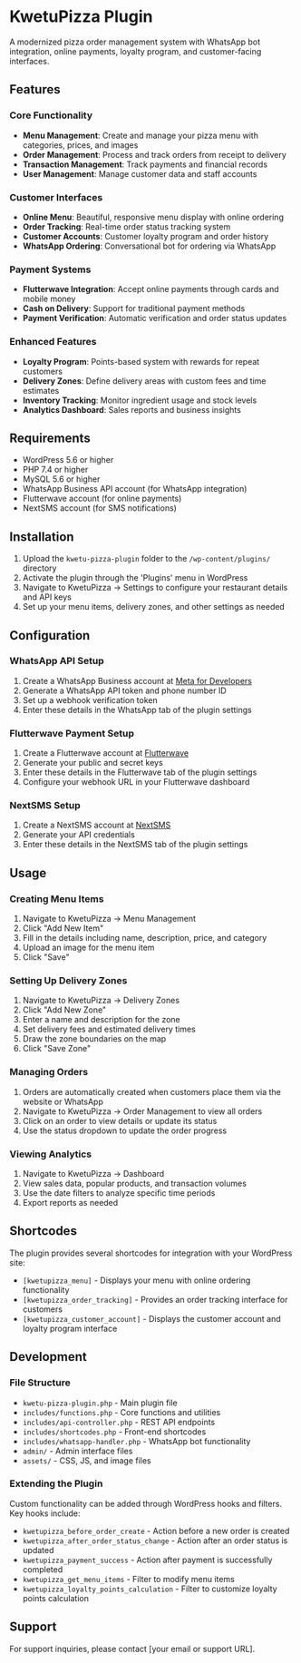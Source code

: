 # KwetuPizza Plugin

A modernized pizza order management system with WhatsApp bot integration, online payments, loyalty program, and customer-facing interfaces.

## Features

### Core Functionality
- **Menu Management**: Create and manage your pizza menu with categories, prices, and images
- **Order Management**: Process and track orders from receipt to delivery
- **Transaction Management**: Track payments and financial records
- **User Management**: Manage customer data and staff accounts

### Customer Interfaces
- **Online Menu**: Beautiful, responsive menu display with online ordering
- **Order Tracking**: Real-time order status tracking system
- **Customer Accounts**: Customer loyalty program and order history
- **WhatsApp Ordering**: Conversational bot for ordering via WhatsApp

### Payment Systems
- **Flutterwave Integration**: Accept online payments through cards and mobile money
- **Cash on Delivery**: Support for traditional payment methods
- **Payment Verification**: Automatic verification and order status updates

### Enhanced Features
- **Loyalty Program**: Points-based system with rewards for repeat customers
- **Delivery Zones**: Define delivery areas with custom fees and time estimates
- **Inventory Tracking**: Monitor ingredient usage and stock levels
- **Analytics Dashboard**: Sales reports and business insights

## Requirements
- WordPress 5.6 or higher
- PHP 7.4 or higher
- MySQL 5.6 or higher
- WhatsApp Business API account (for WhatsApp integration)
- Flutterwave account (for online payments)
- NextSMS account (for SMS notifications)

## Installation

1. Upload the `kwetu-pizza-plugin` folder to the `/wp-content/plugins/` directory
2. Activate the plugin through the 'Plugins' menu in WordPress
3. Navigate to KwetuPizza -> Settings to configure your restaurant details and API keys
4. Set up your menu items, delivery zones, and other settings as needed

## Configuration

### WhatsApp API Setup
1. Create a WhatsApp Business account at [Meta for Developers](https://developers.facebook.com/)
2. Generate a WhatsApp API token and phone number ID
3. Set up a webhook verification token
4. Enter these details in the WhatsApp tab of the plugin settings

### Flutterwave Payment Setup
1. Create a Flutterwave account at [Flutterwave](https://flutterwave.com/)
2. Generate your public and secret keys
3. Enter these details in the Flutterwave tab of the plugin settings
4. Configure your webhook URL in your Flutterwave dashboard

### NextSMS Setup
1. Create a NextSMS account at [NextSMS](https://nextsms.co.tz/)
2. Generate your API credentials
3. Enter these details in the NextSMS tab of the plugin settings

## Usage

### Creating Menu Items
1. Navigate to KwetuPizza -> Menu Management
2. Click "Add New Item"
3. Fill in the details including name, description, price, and category
4. Upload an image for the menu item
5. Click "Save"

### Setting Up Delivery Zones
1. Navigate to KwetuPizza -> Delivery Zones
2. Click "Add New Zone"
3. Enter a name and description for the zone
4. Set delivery fees and estimated delivery times
5. Draw the zone boundaries on the map
6. Click "Save Zone"

### Managing Orders
1. Orders are automatically created when customers place them via the website or WhatsApp
2. Navigate to KwetuPizza -> Order Management to view all orders
3. Click on an order to view details or update its status
4. Use the status dropdown to update the order progress

### Viewing Analytics
1. Navigate to KwetuPizza -> Dashboard
2. View sales data, popular products, and transaction volumes
3. Use the date filters to analyze specific time periods
4. Export reports as needed

## Shortcodes

The plugin provides several shortcodes for integration with your WordPress site:

- `[kwetupizza_menu]` - Displays your menu with online ordering functionality
- `[kwetupizza_order_tracking]` - Provides an order tracking interface for customers
- `[kwetupizza_customer_account]` - Displays the customer account and loyalty program interface

## Development

### File Structure
- `kwetu-pizza-plugin.php` - Main plugin file
- `includes/functions.php` - Core functions and utilities
- `includes/api-controller.php` - REST API endpoints
- `includes/shortcodes.php` - Front-end shortcodes
- `includes/whatsapp-handler.php` - WhatsApp bot functionality
- `admin/` - Admin interface files
- `assets/` - CSS, JS, and image files

### Extending the Plugin
Custom functionality can be added through WordPress hooks and filters. Key hooks include:

- `kwetupizza_before_order_create` - Action before a new order is created
- `kwetupizza_after_order_status_change` - Action after an order status is updated
- `kwetupizza_payment_success` - Action after payment is successfully completed
- `kwetupizza_get_menu_items` - Filter to modify menu items
- `kwetupizza_loyalty_points_calculation` - Filter to customize loyalty points calculation

## Support
For support inquiries, please contact [your email or support URL]. 
